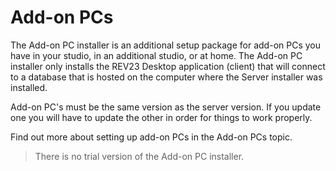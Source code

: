 # Add-on PCs

The Add-on PC installer is an additional setup package for add-on PCs you have in your studio, in an additional studio, or at home. The Add-on PC installer only installs the REV23 Desktop application (client) that will connect to a database that is hosted on the computer where the Server installer was installed.

Add-on PC's must be the same version as the server version. If you update one you will have to update the other in order for things to work properly.

Find out more about setting up add-on PCs in the Add-on PCs topic.

> There is no trial version of the Add-on PC installer.